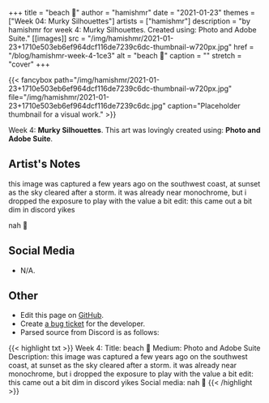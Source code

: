 +++
title =       "beach 🙂"
author =      "hamishmr"
date =        "2021-01-23"
themes =      ["Week 04: Murky Silhouettes"]
artists =     ["hamishmr"]
description = "by hamishmr for week 4: Murky Silhouettes. Created using: Photo and Adobe Suite."
[[images]]
      src = "/img/hamishmr/2021-01-23+1710e503eb6ef964dcf116de7239c6dc-thumbnail-w720px.jpg"
      href = "/blog/hamishmr-week-4-1ce3"
      alt = "beach 🙂"
      caption = ""
      stretch = "cover"
+++


{{< fancybox path="/img/hamishmr/2021-01-23+1710e503eb6ef964dcf116de7239c6dc-thumbnail-w720px.jpg" file="/img/hamishmr/2021-01-23+1710e503eb6ef964dcf116de7239c6dc.jpg" caption="Placeholder thumbnail for a visual work." >}}


Week 4: **Murky Silhouettes**. This art was lovingly created using: **Photo and Adobe Suite**.

## Artist's Notes

this image was captured a few years ago on the southwest coast, at sunset as the sky cleared after a storm. it was already near monochrome, but i dropped the exposure to play with the value a bit
edit: this came out a bit dim in discord yikes

nah 🙂

## Social Media

- N/A.

## Other

- Edit this page on [GitHub](https://github.com/teaminkling/web-refresh/edit/main/content/blog/hamishmr-week-4-1ce3.md).
- Create [a bug ticket](https://github.com/teaminkling/web-refresh/issues/new?assignees=&labels=bug&template=problem-report.md&title=) for the developer.
- Parsed source from Discord is as follows:

{{< highlight txt >}}
Week 4:
Title: beach 🙂
Medium: Photo and Adobe Suite
Description: this image was captured a few years ago on the southwest coast, at sunset as the sky cleared after a storm. it was already near monochrome, but i dropped the exposure to play with the value a bit
edit: this came out a bit dim in discord yikes
Social media: nah 🙂
{{< /highlight >}}